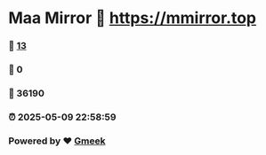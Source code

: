 # Maa Mirror :link: https://mmirror.top 
### :page_facing_up: [13](https://mmirror.top/tag.html) 
### :speech_balloon: 0 
### :hibiscus: 36190 
### :alarm_clock: 2025-05-09 22:58:59 
### Powered by :heart: [Gmeek](https://github.com/Meekdai/Gmeek)
